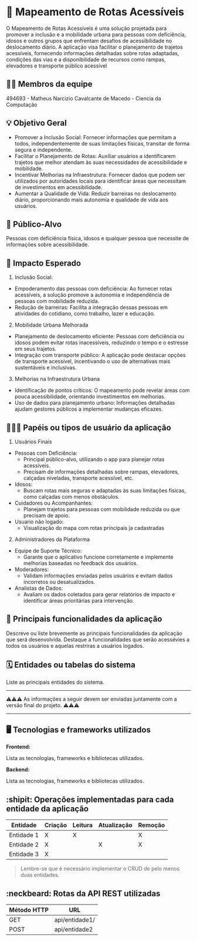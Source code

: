 # :checkered_flag: Mapeamento de Rotas Acessíveis

O Mapeamento  de Rotas Acessíveis é uma solução  projetada para promover a inclusão e a mobilidade urbana para pessoas com deficiência, idosos e outros grupos que enfrentam desafios de acessibilidade  no deslocamento diário. A aplicação visa facilitar o planejamento de trajetos acessíveis, fornecendo informações detalhadas sobre rotas adaptadas, condições das vias e a disponibilidade de recursos como rampas, elevadores e transporte público acessível


## :technologist: Membros da equipe

494693 - Matheus Narcizio Cavalcante de Macedo - Ciencia da Computação


## :bulb: Objetivo Geral
- Promover a Inclusão Social: Fornecer informações que permitam a todos, independentemente de suas limitações físicas, transitar de forma segura e independente.
- Facilitar o Planejamento de Rotas: Auxiliar usuários a identificarem trajetos que melhor atendam às suas necessidades de acessibilidade e mobilidade.
- Incentivar Melhorias na Infraestrutura: Fornecer dados que podem ser utilizados por autoridades locais para identificar áreas que necessitam de investimentos em acessibilidade.
- Aumentar a Qualidade de Vida: Reduzir barreiras no deslocamento diário, proporcionando mais autonomia e qualidade de vida aos usuários.


## :eyes: Público-Alvo
Pessoas com deficiência física, idosos e qualquer pessoa que necessite de informações sobre acessibilidade.


## :star2: Impacto Esperado
1. Inclusão Social:
- Empoderamento das pessoas com deficiência: Ao fornecer rotas acessíveis, a solução promove a autonomia e independência de pessoas com mobilidade reduzida.
- Redução de barreiras: Facilita a integração dessas pessoas em atividades do cotidiano, como trabalho, lazer e educação.

2. Mobilidade Urbana Melhorada
- Planejamento de deslocamento eficiente: Pessoas com deficiência ou idosos podem evitar rotas inacessíveis, reduzindo o tempo e o estresse em seus trajetos.
- Integração com transporte público: A aplicação pode destacar opções de transporte acessível, incentivando o uso de alternativas mais sustentáveis e inclusivas.

3. Melhorias na Infraestrutura Urbana
- Identificação de pontos críticos: O mapeamento pode revelar áreas com pouca acessibilidade, orientando investimentos em melhorias.
- Uso de dados para planejamento urbano: Informações detalhadas ajudam gestores públicos a implementar mudanças eficazes.

  
## :people_holding_hands: Papéis ou tipos de usuário da aplicação
1. Usuários Finais
- Pessoas com Deficiência:
  - Principal público-alvo, utilizando o app para planejar rotas acessíveis.
  - Precisam de informações detalhadas sobre rampas, elevadores, calçadas niveladas, transporte acessível, etc.
- Idosos:
  - Buscam rotas mais seguras e adaptadas às suas limitações físicas, como calçadas com menos obstáculos.
- Cuidadores ou Acompanhantes:
  - Planejam trajetos para pessoas com mobilidade reduzida ou que precisam de apoio.
- Usuario não logado:
  - Visualização do mapa com rotas principais ja cadastradas
 
2. Administradores da Plataforma
- Equipe de Suporte Técnico:
  - Garante que o aplicativo funcione corretamente e implemente melhorias baseadas no feedback dos usuários.
- Moderadores:
  - Validam informações enviadas pelos usuários e evitam dados incorretos ou desatualizados.
- Analistas de Dados:
  - Avaliam os dados coletados para gerar relatórios de impacto e identificar áreas prioritárias para intervenção.



## :triangular_flag_on_post:	 Principais funcionalidades da aplicação

Descreve ou liste brevemente as principais funcionalidades da aplicação que será desenvolvida. Destaque a funcionalidades que serão acessévies a todos os usuários e aquelas restriras a usuários logados.

## :spiral_calendar: Entidades ou tabelas do sistema

Liste as principais entidades do sistema.


----

:warning::warning::warning: As informações a seguir devem ser enviadas juntamente com a versão final do projeto. :warning::warning::warning:


----

## :desktop_computer: Tecnologias e frameworks utilizados

**Frontend:**

Lista as tecnologias, frameworks e bibliotecas utilizados.

**Backend:**

Lista as tecnologias, frameworks e bibliotecas utilizados.


## :shipit: Operações implementadas para cada entidade da aplicação


| Entidade| Criação | Leitura | Atualização | Remoção |
| --- | --- | --- | --- | --- |
| Entidade 1 | X |  X  |  | X |
| Entidade 2 | X |    |  X | X |
| Entidade 3 | X |    |  |  |

> Lembre-se que é necessário implementar o CRUD de pelo menos duas entidades.

## :neckbeard: Rotas da API REST utilizadas

| Método HTTP | URL |
| --- | --- |
| GET | api/entidade1/|
| POST | api/entidade2 |
